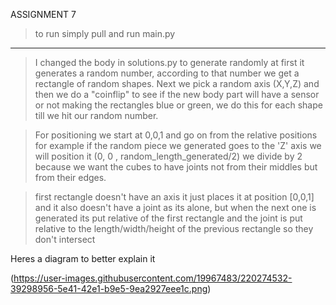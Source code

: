 ASSIGNMENT 7

>to run simply pull and run main.py 
----------------------------------------------------------------------------------------------------------------------------------------------
>I changed the body in solutions.py to generate randomly at first it generates a random number, according to that number we get a rectangle of random shapes. Next we pick a random axis (X,Y,Z) and then we do a "coinflip" to see if the new body part will have a sensor or not making the rectangles blue or green, we do this for each shape till we hit our random number. 

>For positioning we start at 0,0,1 and go on from the relative positions for example if the random piece we generated goes to the 'Z' axis we will position it (0, 0 , random_length_generated/2) we divide by 2 because we want the cubes to have joints not from their middles but from their edges.

> first rectangle doesn't have an axis it just places it at position [0,0,1] and it also doesn't have a joint as its alone, but when the next one is generated its put relative of the first rectangle and the joint is put relative to the length/width/height of the previous rectangle so they don't intersect
>

Heres a diagram to better explain it


(https://user-images.githubusercontent.com/19967483/220274532-39298956-5e41-42e1-b9e5-9ea2927eee1c.png)
